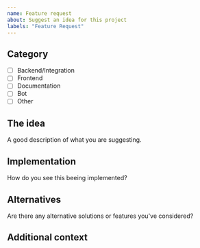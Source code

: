 ```yaml
---
name: Feature request
about: Suggest an idea for this project
labels: "Feature Request"
---
```


## Category
<!-- Select ONLY ONE category -->

- [ ] Backend/Integration
- [ ] Frontend
- [ ] Documentation
- [ ] Bot
- [ ] Other

## The idea
<!-- To get a feel of what is expected have a look here  https://hacs.xyz/docs/issues -->

A good description of what you are suggesting.

## Implementation

How do you see this beeing implemented?

## Alternatives

Are there any alternative solutions or features you've considered?

## Additional context



<!-- IssueTemplateID: feature_request -->